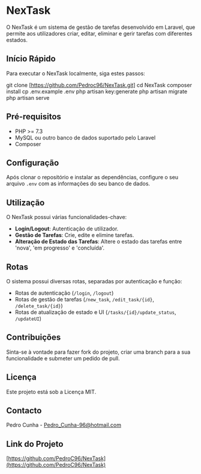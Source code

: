 # NexTask

O NexTask é um sistema de gestão de tarefas desenvolvido em Laravel, que permite aos utilizadores criar, editar, eliminar e gerir tarefas com diferentes estados.

## Início Rápido

Para executar o NexTask localmente, siga estes passos:

git clone [https://github.com/Pedroc96/NexTask.git]
cd NexTask
composer install
cp .env.example .env
php artisan key:generate
php artisan migrate
php artisan serve


## Pré-requisitos

- PHP >= 7.3
- MySQL ou outro banco de dados suportado pelo Laravel
- Composer

## Configuração

Após clonar o repositório e instalar as dependências, configure o seu arquivo `.env` com as informações do seu banco de dados.

## Utilização

O NexTask possui várias funcionalidades-chave:

- **Login/Logout**: Autenticação de utilizador.
- **Gestão de Tarefas**: Crie, edite e elimine tarefas.
- **Alteração de Estado das Tarefas**: Altere o estado das tarefas entre 'nova', 'em progresso' e 'concluída'.

## Rotas

O sistema possui diversas rotas, separadas por autenticação e função:

- Rotas de autenticação (`/login`, `/logout`)
- Rotas de gestão de tarefas (`/new_task`, `/edit_task/{id}`, `/delete_task/{id}`)
- Rotas de atualização de estado e UI (`/tasks/{id}/update_status`, `/updateUI`)

## Contribuições

Sinta-se à vontade para fazer fork do projeto, criar uma branch para a sua funcionalidade e submeter um pedido de pull.

## Licença

Este projeto está sob a Licença MIT.

## Contacto

Pedro Cunha - [Pedro_Cunha-96@hotmail.com](mailto:Pedro_Cunha-96@hotmail.com)

## Link do Projeto

[https://github.com/PedroC96/NexTask](https://github.com/PedroC96/NexTask)

